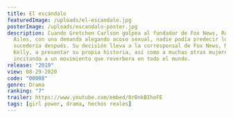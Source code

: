 ```yaml
---
title: El escándalo
featuredImage: /uploads/el-escandalo.jpg
posterImage: /uploads/escandalo-poster.jpg
description: Cuando Gretchen Carlson golpea al fundador de Fox News, Roger
  Ailes, con una demanda alegando acoso sexual, nadie podía predecir lo que
  sucedería después. Su decisión lleva a la corresponsal de Fox News, Megyn
  Kelly, a presentar su propia historia, así como a muchas otras mujeres,
  incitando a un movimiento que reverbera en todo el mundo.
release: "2019"
view: 08-29-2020
code: "00008"
genre: Drama
ranking: "7"
trailer: https://www.youtube.com/embed/0rBnkBIhoFE
tags: [girl power, drama, hechos reales]
---
```

